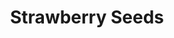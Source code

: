 ---
templateKey: blog-post
featuredpost: false
featuredimage: /assets/Strawberry_Seeds.png
title: Strawberry Seeds
description: Seed
testfield: 1490
---